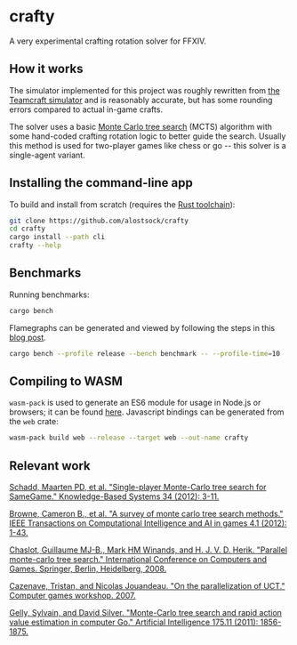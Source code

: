 # crafty

A very experimental crafting rotation solver for FFXIV.

## How it works

The simulator implemented for this project was roughly rewritten from [the Teamcraft simulator](https://github.com/ffxiv-teamcraft/simulator) and is reasonably accurate, but has some rounding errors compared to actual in-game crafts.

The solver uses a basic [Monte Carlo tree search](https://en.wikipedia.org/wiki/Monte_Carlo_tree_search) (MCTS) algorithm with some hand-coded crafting rotation logic to better guide the search. Usually this method is used for two-player games like chess or go -- this solver is a single-agent variant.

## Installing the command-line app

To build and install from scratch (requires the [Rust toolchain](https://www.rust-lang.org/tools/install)):
```sh
git clone https://github.com/alostsock/crafty
cd crafty
cargo install --path cli
crafty --help
```

## Benchmarks

Running benchmarks:

```sh
cargo bench
```

Flamegraphs can be generated and viewed by following the steps in this [blog post](https://www.jibbow.com/posts/criterion-flamegraphs).

```sh
cargo bench --profile release --bench benchmark -- --profile-time=10
```

## Compiling to WASM

`wasm-pack` is used to generate an ES6 module for usage in Node.js or browsers; it can be found [here](https://rustwasm.github.io/wasm-pack/installer). Javascript bindings can be generated from the `web` crate:

```sh
wasm-pack build web --release --target web --out-name crafty
```

## Relevant work

[Schadd, Maarten PD, et al. "Single-player Monte-Carlo tree search for SameGame." Knowledge-Based Systems 34 (2012): 3-11.](http://www.schadd.com/Papers/2012SameGame.pdf)

[Browne, Cameron B., et al. "A survey of monte carlo tree search methods." IEEE Transactions on Computational Intelligence and AI in games 4.1 (2012): 1-43.](http://repository.essex.ac.uk/4117/1/MCTS-Survey.pdf)

[Chaslot, Guillaume MJ-B., Mark HM Winands, and H. J. V. D. Herik. "Parallel monte-carlo tree search." International Conference on Computers and Games. Springer, Berlin, Heidelberg, 2008.](https://dke.maastrichtuniversity.nl/m.winands/documents/multithreadedMCTS2.pdf)

[Cazenave, Tristan, and Nicolas Jouandeau. "On the parallelization of UCT." Computer games workshop. 2007.](https://hal.archives-ouvertes.fr/hal-02310186/document)

[Gelly, Sylvain, and David Silver. "Monte-Carlo tree search and rapid action value estimation in computer Go." Artificial Intelligence 175.11 (2011): 1856-1875.](https://www.sciencedirect.com/science/article/pii/S000437021100052X)
